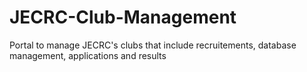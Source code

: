 # JECRC-Club-Management
Portal to manage JECRC's clubs that include recruitements, database management, applications and results
